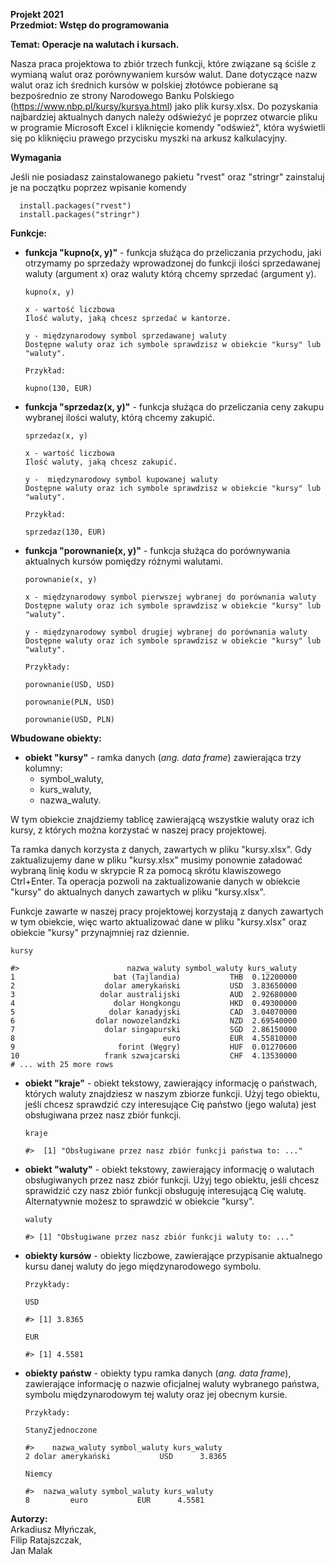 <b>Projekt 2021<br>
Przedmiot: Wstęp do programowania <br>

Temat: Operacje na walutach i kursach. </b><br>

Nasza praca projektowa to zbiór trzech funkcji, które związane są ściśle z wymianą walut oraz porównywaniem kursów walut. Dane dotyczące nazw walut oraz ich średnich kursów w polskiej złotówce pobierane są bezpośrednio ze strony Narodowego Banku Polskiego (https://www.nbp.pl/kursy/kursya.html) jako plik kursy.xlsx. Do pozyskania najbardziej aktualnych danych należy odświeżyć je poprzez otwarcie pliku w programie Microsoft Excel i kliknięcie komendy "odśwież", która wyświetli się po kliknięciu prawego przycisku myszki na arkusz kalkulacyjny. 

<b>Wymagania</b>

Jeśli nie posiadasz zainstalowanego pakietu "rvest" oraz "stringr" zainstaluj je na początku poprzez wpisanie komendy 
          
      install.packages("rvest")
      install.packages("stringr")

<b>Funkcje:</b>

- <b>funkcja "kupno(x, y)"</b> - funkcja służąca do przeliczania przychodu, jaki otrzymamy po sprzedaży wprowadzonej do funkcji ilości sprzedawanej waluty (argument x) oraz waluty którą chcemy sprzedać (argument y).  <br>

      kupno(x, y)
      
      x - wartość liczbowa
      Ilość waluty, jaką chcesz sprzedać w kantorze.
      
      y - międzynarodowy symbol sprzedawanej waluty
      Dostępne waluty oraz ich symbole sprawdzisz w obiekcie "kursy" lub "waluty".
      
      Przykład:
          
      kupno(130, EUR)

- <b>funkcja "sprzedaz(x, y)"</b> - funkcja służąca do przeliczania ceny zakupu wybranej ilości waluty, którą chcemy zakupić. <br>

      sprzedaz(x, y)
      
      x - wartość liczbowa
      Ilość waluty, jaką chcesz zakupić.
      
      y -  międzynarodowy symbol kupowanej waluty
      Dostępne waluty oraz ich symbole sprawdzisz w obiekcie "kursy" lub "waluty".
      
      Przykład:  
          
      sprzedaz(130, EUR) 

- <b>funkcja "porownanie(x, y)"</b> - funkcja służąca do porównywania aktualnych kursów pomiędzy różnymi walutami. <br>
      
      porownanie(x, y)
      
      x - międzynarodowy symbol pierwszej wybranej do porównania waluty
      Dostępne waluty oraz ich symbole sprawdzisz w obiekcie "kursy" lub "waluty".
      
      y - międzynarodowy symbol drugiej wybranej do porównania waluty
      Dostępne waluty oraz ich symbole sprawdzisz w obiekcie "kursy" lub "waluty".
      
      Przykłady:
      
      porownanie(USD, USD) 
          
      porownanie(PLN, USD)
          
      porownanie(USD, PLN)

<b>Wbudowane obiekty:</b><br>

- <b>obiekt "kursy"</b> - ramka danych (<i>ang. data frame</i>) zawierająca trzy kolumny:<br>
  - symbol_waluty,<br>
  - kurs_waluty,<br>
  - nazwa_waluty.<br>
  
W tym obiekcie znajdziemy tablicę zawierającą wszystkie waluty oraz ich kursy, z których można korzystać w naszej pracy projektowej.<br>

Ta ramka danych korzysta z danych, zawartych w pliku "kursy.xlsx". Gdy zaktualizujemy dane w pliku "kursy.xlsx" musimy ponownie załadować wybraną linię kodu w skrypcie R za pomocą skrótu klawiszowego Ctrl+Enter. Ta operacja pozwoli na zaktualizowanie danych w obiekcie "kursy" do aktualnych danych zawartych w pliku "kursy.xlsx". <br>

Funkcje zawarte w naszej pracy projektowej korzystają z danych zawartych w tym obiekcie, więc warto aktualizować dane w pliku "kursy.xlsx" oraz obiekcie "kursy" przynajmniej raz dziennie. <br>

    kursy
    
    #>                        nazwa_waluty symbol_waluty kurs_waluty
    1                      bat (Tajlandia)           THB  0.12200000
    2                    dolar amerykański           USD  3.83650000
    3                   dolar australijski           AUD  2.92680000
    4                      dolar Hongkongu           HKD  0.49300000
    5                     dolar kanadyjski           CAD  3.04070000
    6                  dolar nowozelandzki           NZD  2.69540000
    7                    dolar singapurski           SGD  2.86150000
    8                                 euro           EUR  4.55810000
    9                       forint (Węgry)           HUF  0.01270600
    10                   frank szwajcarski           CHF  4.13530000
    # ... with 25 more rows
      
- <b>obiekt "kraje"</b> - obiekt tekstowy, zawierający informację o państwach, których waluty znajdziesz w naszym zbiorze funkcji.  Użyj tego obiektu, jeśli chcesz sprawdzić czy interesujące Cię państwo (jego waluta) jest obsługiwana przez nasz zbiór funkcji. <br>
      
      kraje
    
      #>  [1] "Obsługiwane przez nasz zbiór funkcji państwa to: ..."

- <b>obiekt "waluty"</b> - obiekt tekstowy, zawierający informację o walutach obsługiwanych przez nasz zbiór funkcji. Użyj tego obiektu, jeśli chcesz sprawidzić czy nasz zbiór funkcji obsługuję interesującą Cię walutę. Alternatywnie możesz to sprawdzić w obiekcie "kursy". <br>

      waluty
      
      #> [1] "Obsługiwane przez nasz zbiór funkcji waluty to: ..."

- <b>obiekty kursów</b> - obiekty liczbowe, zawierające przypisanie aktualnego kursu danej waluty do jego międzynarodowego symbolu. <br>

      Przykłady:
      
      USD 
      
      #> [1] 3.8365
      
      EUR
      
      #> [1] 4.5581

- <b>obiekty państw</b> - obiekty typu ramka danych (<i>ang. data frame</i>), zawierające informację o nazwie oficjalnej waluty wybranego państwa, symbolu międzynarodowym tej waluty oraz jej obecnym kursie. <br>

      Przykłady:
      
      StanyZjednoczone
      
      #>    nazwa_waluty symbol_waluty kurs_waluty
      2 dolar amerykański           USD      3.8365
      
      Niemcy
      
      #>  nazwa_waluty symbol_waluty kurs_waluty
      8         euro           EUR      4.5581

<b>Autorzy: </b><br>
Arkadiusz Młyńczak, <br>
Filip Ratajszczak, <br>
Jan Malak <br>